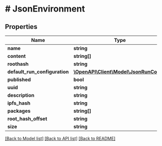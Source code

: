 # # JsonEnvironment

## Properties

Name | Type | Description | Notes
------------ | ------------- | ------------- | -------------
**name** | **string** |  | [optional] 
**content** | **string[]** |  | [optional] 
**roothash** | **string** |  | [optional] 
**default_run_configuration** | [**\OpenAPI\Client\Model\JsonRunConfig**](JsonRunConfig.md) |  | [optional] 
**published** | **bool** |  | [optional] 
**uuid** | **string** |  | [optional] 
**description** | **string** |  | [optional] 
**ipfs_hash** | **string** |  | [optional] 
**packages** | **string[]** |  | [optional] 
**root_hash_offset** | **string** |  | [optional] 
**size** | **string** |  | [optional] 

[[Back to Model list]](../../README.md#documentation-for-models) [[Back to API list]](../../README.md#documentation-for-api-endpoints) [[Back to README]](../../README.md)


